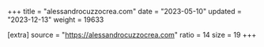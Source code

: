 +++
title = "alessandrocuzzocrea.com"
date = "2023-05-10"
updated = "2023-12-13"
weight = 19633

[extra]
source = "https://alessandrocuzzocrea.com"
ratio = 14
size = 19
+++
